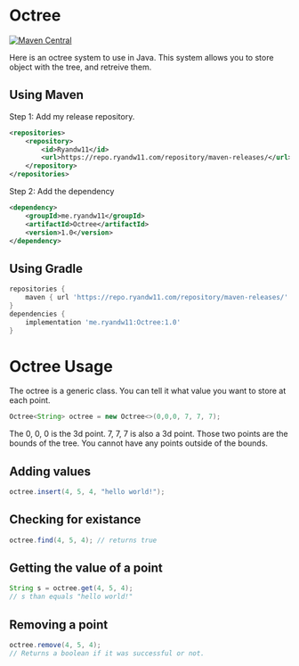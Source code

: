 # Octree
[![Maven Central](https://img.shields.io/maven-central/v/me.ryandw11/Octree.svg?label=Maven%20Central)](https://search.maven.org/search?q=g:%22me.ryandw11%22%20AND%20a:%22Octree%22)

Here is an octree system to use in Java. This system allows you to store object with the tree, and retreive them.

## Using Maven
Step 1: Add my release repository.
```xml
<repositories>
    <repository>
        <id>Ryandw11</id>
        <url>https://repo.ryandw11.com/repository/maven-releases/</url>
    </repository>
</repositories>
```
Step 2: Add the dependency
```xml
<dependency>
    <groupId>me.ryandw11</groupId>
    <artifactId>Octree</artifactId>
    <version>1.0</version>
</dependency>
```

## Using Gradle
```gradle
repositories {
    maven { url 'https://repo.ryandw11.com/repository/maven-releases/' }
}
dependencies {
    implementation 'me.ryandw11:Octree:1.0'
}
```

# Octree Usage
The octree is a generic class. You can tell it what value you want to store at each point.
```java
Octree<String> octree = new Octree<>(0,0,0, 7, 7, 7);
```
The 0, 0, 0  is the 3d point. 7, 7, 7 is also a 3d point. Those two points are the bounds of the tree. You cannot have any points outside of the bounds.  

## Adding values
```java
octree.insert(4, 5, 4, "hello world!");
```

## Checking for existance
```java
octree.find(4, 5, 4); // returns true
```

## Getting the value of a point
```java
String s = octree.get(4, 5, 4);
// s than equals "hello world!"
```

## Removing a point
```java
octree.remove(4, 5, 4);
// Returns a boolean if it was successful or not.
```
